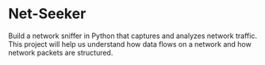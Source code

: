 # Net-Seeker
Build a network sniffer in Python that captures and analyzes network traffic. This project will help us understand how data flows on a network and how network packets are structured.
